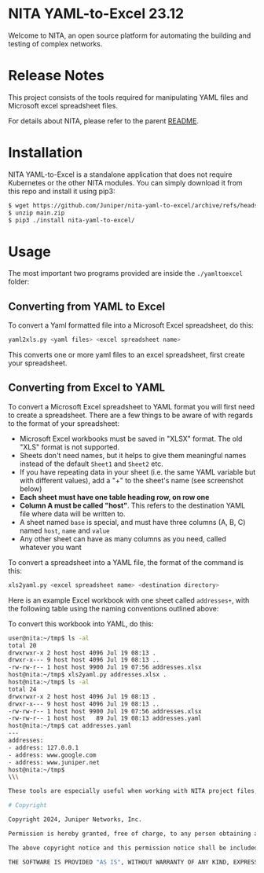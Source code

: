 [branch]: https://github.com/Juniper/nita/tree/23.12
[readme]: https://github.com/Juniper/nita/blob/23.12/README.md

# NITA YAML-to-Excel 23.12

Welcome to NITA, an open source platform for automating the building and testing of complex networks.

# Release Notes
This project consists of the tools required for manipulating YAML files and Microsoft excel spreadsheet files.

For details about NITA, please refer to the parent [README][readme].

# Installation

NITA YAML-to-Excel is a standalone application that does not require Kubernetes or the other NITA modules. You can simply download it from this repo and install it using pip3:

```bash
$ wget https://github.com/Juniper/nita-yaml-to-excel/archive/refs/heads/main.zip
$ unzip main.zip
$ pip3 ./install nita-yaml-to-excel/
```

# Usage
The most important two programs provided are inside the ``./yamltoexcel`` folder:

## Converting from YAML to Excel

To convert a Yaml formatted file into a Microsoft Excel spreadsheet, do this:

```bash
yaml2xls.py <yaml files> <excel spreadsheet name>
```
This converts one or more yaml files to an excel spreadsheet, first create your spreadsheet.

## Converting from Excel to YAML

To convert a Microsoft Excel spreadsheet to YAML format you will first need to create a spreadsheet. There are a few things to be aware of with regards to the format of your spreadsheet:

- Microsoft Excel workbooks must be saved in "XLSX" format. The old "XLS" format is not supported.
- Sheets don't need names, but it helps to give them meaningful names instead of the default `Sheet1` and `Sheet2` etc.
- If you have repeating data in your sheet (i.e. the same YAML variable but with different values), add a "+" to the sheet's name (see screenshot below)
- **Each sheet must have one table heading row, on row one**
- **Column A must be called "host"**. This refers to the destination YAML file where data will be written to.
- A sheet named `base` is special, and must have three columns (A, B, C) named `host`, `name` and `value`
- Any other sheet can have as many columns as you need, called whatever you want

To convert a spreadsheet into a YAML file, the format of the command is this:

```bash
xls2yaml.py <excel spreadsheet name> <destination directory>
```
Here is an example Excel workbook with one sheet called `addresses+`, with the following table using the naming conventions outlined above:


To convert this workbook into YAML, do this:
```bash
user@nita:~/tmp$ ls -al
total 20
drwxrwxr-x 2 host host 4096 Jul 19 08:13 .
drwxr-x--- 9 host host 4096 Jul 19 08:13 ..
-rw-rw-r-- 1 host host 9900 Jul 19 07:56 addresses.xlsx
host@nita:~/tmp$ xls2yaml.py addresses.xlsx .
host@nita:~/tmp$ ls -al
total 24
drwxrwxr-x 2 host host 4096 Jul 19 08:13 .
drwxr-x--- 9 host host 4096 Jul 19 08:13 ..
-rw-rw-r-- 1 host host 9900 Jul 19 07:56 addresses.xlsx
-rw-rw-r-- 1 host host   89 Jul 19 08:13 addresses.yaml
host@nita:~/tmp$ cat addresses.yaml
---
addresses:
- address: 127.0.0.1
- address: www.google.com
- address: www.juniper.net
host@nita:~/tmp$
\\\

These tools are especially useful when working with NITA project files, to populate the inventory files in YAML format that are used by Ansible.

# Copyright

Copyright 2024, Juniper Networks, Inc.

Permission is hereby granted, free of charge, to any person obtaining a copy of this software and associated documentation files (the "Software"), to deal in the Software without restriction, including without limitation the rights to use, copy, modify, merge, publish, distribute, sublicense, and/or sell copies of the Software, and to permit persons to whom the Software is furnished to do so, subject to the following conditions:

The above copyright notice and this permission notice shall be included in all copies or substantial portions of the Software.

THE SOFTWARE IS PROVIDED "AS IS", WITHOUT WARRANTY OF ANY KIND, EXPRESS OR IMPLIED, INCLUDING BUT NOT LIMITED TO THE WARRANTIES OF MERCHANTABILITY, FITNESS FOR A PARTICULAR PURPOSE AND NONINFRINGEMENT. IN NO EVENT SHALL THE AUTHORS OR COPYRIGHT HOLDERS BE LIABLE FOR ANY CLAIM, DAMAGES OR OTHER LIABILITY, WHETHER IN AN ACTION OF CONTRACT, TORT OR OTHERWISE, ARISING FROM, OUT OF OR IN CONNECTION WITH THE SOFTWARE OR THE USE OR OTHER DEALINGS IN THE SOFTWARE.
